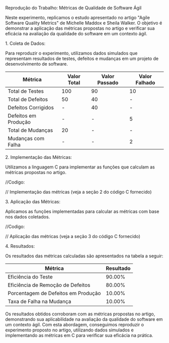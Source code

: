 Reprodução do Trabalho: Métricas de Qualidade de Software Ágil

Neste experimento, replicamos o estudo apresentado no artigo "Agile Software Quality Metrics" de Michelle Maddox e Sheila Walker. O objetivo é demonstrar a aplicação das métricas propostas no artigo e verificar sua eficácia na avaliação da qualidade do software em um contexto ágil.

1\. Coleta de Dados:

Para reproduzir o experimento, utilizamos dados simulados que representam resultados de testes, defeitos e mudanças em um projeto de desenvolvimento de software.

| Métrica                                  | Valor Total | Valor Passado | Valor Falhado |
|--------------------------------------------|-------------------|-------------------------|------------------------|
| Total de Testes                     | 100             | 90                      | 10                      |
| Total de Defeitos                  | 50                | 40                      | -                         |
| Defeitos Corrigidos              | -                    | 40                     | -                         |
| Defeitos em Produção         | -                    | -                        | 5                        |
| Total de Mudanças              | 20                 | -                        | -                         |
| Mudanças com Falha          | -                     | -                       | 2                        |


2\. Implementação das Métricas:

Utilizamos a linguagem C para implementar as funções que calculam as métricas propostas no artigo.


//Codigo:

// Implementação das métricas (veja a seção 2 do código C fornecido)

3\. Aplicação das Métricas:

Aplicamos as funções implementadas para calcular as métricas com base nos dados coletados.


//Codigo:

// Aplicação das métricas (veja a seção 3 do código C fornecido)

4\. Resultados:

Os resultados das métricas calculadas são apresentados na tabela a seguir:

| Métrica                                                               | Resultado |
|----------------------------------------------------------------------|------------------|
| Eficiência do Teste                                             |  90.00%   |
| Eficiência de Remoção de Defeitos                 |  80.00%   |
| Porcentagem de Defeitos em Produção         |  10.00%   |
| Taxa de Falha na Mudança                               |  10.00%   |


Os resultados obtidos corroboram com as métricas propostas no artigo, demonstrando sua aplicabilidade na avaliação da qualidade do software em um contexto ágil. Com esta abordagem, conseguimos reproduzir o experimento proposto no artigo, utilizando dados simulados e implementando as métricas em C para verificar sua eficácia na prática.

